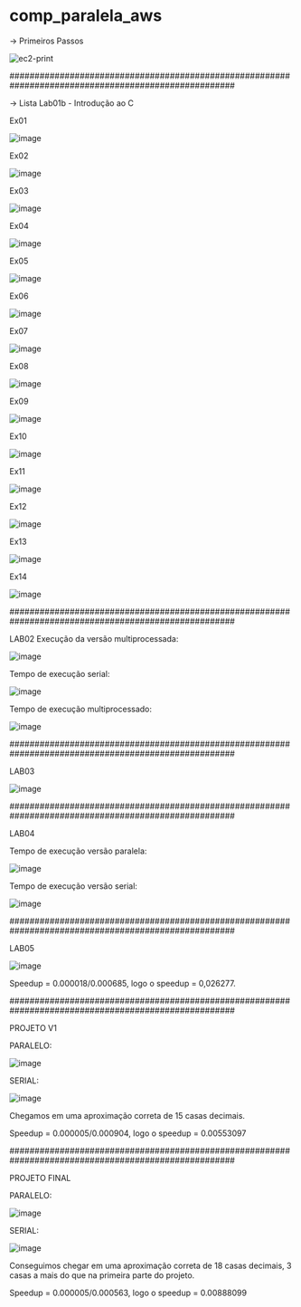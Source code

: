 # comp_paralela_aws
-> Primeiros Passos

![ec2-print](https://github.com/Josebentivi/comp_paralela_aws/assets/94560949/461dbae5-b92c-40a6-8978-885c57006bb1)

#####################################################################################################

-> Lista Lab01b - Introdução ao C

Ex01

![image](https://github.com/Josebentivi/comp_paralela_aws/assets/94560949/2603e04f-8b1a-490a-a190-dab985b85c2f)

Ex02

![image](https://github.com/Josebentivi/comp_paralela_aws/assets/94560949/93d33665-68b6-4e6c-9f4b-daf6799e7aac)

Ex03

![image](https://github.com/Josebentivi/comp_paralela_aws/assets/94560949/829ef762-f483-4b3b-a1b5-6ff895c83c99)

Ex04

![image](https://github.com/Josebentivi/comp_paralela_aws/assets/94560949/b81994c8-3865-4905-a166-97533d81b270)


Ex05

![image](https://github.com/Josebentivi/comp_paralela_aws/assets/94560949/c8793b21-accf-46b0-b1b5-f4ccdda5cb12)

Ex06

![image](https://github.com/Josebentivi/comp_paralela_aws/assets/94560949/d37a21e9-7fae-43f8-9fd7-c9e3c01c0784)

Ex07

![image](https://github.com/Josebentivi/comp_paralela_aws/assets/94560949/388f1e38-f33f-4873-b396-b5af61c8198e)

Ex08

![image](https://github.com/Josebentivi/comp_paralela_aws/assets/94560949/953b12b5-8175-401a-bca4-ec9a4301a42f)

Ex09

![image](https://github.com/Josebentivi/comp_paralela_aws/assets/94560949/276e2d52-33aa-4d88-9070-971bb6c68e32)

Ex10

![image](https://github.com/Josebentivi/comp_paralela_aws/assets/94560949/ec4a0393-65b9-4c5a-90f8-75afd07ab7d6)

Ex11

![image](https://github.com/Josebentivi/comp_paralela_aws/assets/94560949/4ecd03ca-17a7-4d43-a290-2274ae650fbd)

Ex12

![image](https://github.com/Josebentivi/comp_paralela_aws/assets/94560949/05d11518-ea7c-4727-9d41-c0c2117fea92)

Ex13

![image](https://github.com/Josebentivi/comp_paralela_aws/assets/94560949/cf468d00-59a1-47ab-8fb1-826950feaaab)

Ex14

![image](https://github.com/Josebentivi/comp_paralela_aws/assets/94560949/3385778e-cd50-4a7e-9689-8827e26a0d6c)

#####################################################################################################


LAB02
Execução da versão multiprocessada:

![image](https://github.com/Josebentivi/comp_paralela_aws/assets/94560949/31323b93-1012-44bb-a964-e4576fe01548)

Tempo de execução serial:

![image](https://github.com/Josebentivi/comp_paralela_aws/assets/94560949/af4a7c98-e1da-4bbe-bc06-cff473bf9e1c)

Tempo de execução multiprocessado:

![image](https://github.com/Josebentivi/comp_paralela_aws/assets/94560949/7dd36e7a-7b19-48f7-ba17-7742386a89b3)

#####################################################################################################

LAB03

![image](https://github.com/Josebentivi/comp_paralela_aws/assets/94560949/aec10118-9e66-45f6-86ed-f5385ec8d6d7)

#####################################################################################################

LAB04

Tempo de execução versão paralela:

![image](https://github.com/Josebentivi/comp_paralela_aws/assets/94560949/dae22fc8-d709-42d2-8376-3da90e84fd60)

Tempo de execução versão serial:

![image](https://github.com/Josebentivi/comp_paralela_aws/assets/94560949/890f6405-0b61-4e2b-96d2-f0c33cb8fee6)

#####################################################################################################

LAB05

![image](https://github.com/Josebentivi/comp_paralela_aws/assets/142992290/fd54cf6b-6c87-4069-bd5f-f49249e86446)

Speedup = 0.000018/0.000685, logo o speedup = 0,026277.

#####################################################################################################

PROJETO V1

PARALELO:

![image](https://github.com/Josebentivi/comp_paralela_aws/assets/142992290/562e1b85-3817-4d21-802d-fbdc03b95c6c)


SERIAL:

![image](https://github.com/Josebentivi/comp_paralela_aws/assets/142992290/4ec50561-8eb7-4bd9-a02a-4acda5cb2b85)

Chegamos em uma aproximação correta de 15 casas decimais.

Speedup = 0.000005/0.000904, logo o speedup = 0.00553097

#####################################################################################################

PROJETO FINAL

PARALELO:

![image](https://github.com/Josebentivi/comp_paralela_aws/assets/142992290/1d2255b9-f171-4d57-b12e-8b2730c1b401)

SERIAL:

![image](https://github.com/Josebentivi/comp_paralela_aws/assets/142992290/4ec50561-8eb7-4bd9-a02a-4acda5cb2b85)

Conseguimos chegar em uma aproximação correta de 18 casas decimais, 3 casas a mais do que na primeira parte do projeto.

Speedup = 0.000005/0.000563, logo o speedup = 0.00888099

